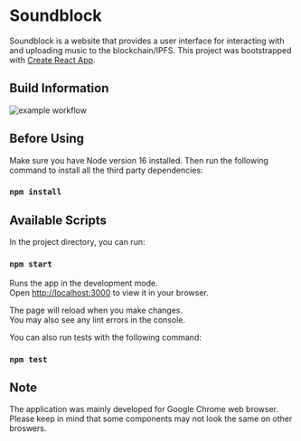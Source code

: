 # Soundblock

Soundblock is a website that provides a user interface for interacting with and uploading music to the blockchain/IPFS.
This project was bootstrapped with [Create React App](https://github.com/facebook/create-react-app).

## Build Information

![example workflow](https://github.com/adnan-mujagic/soundblock-frontend/actions/workflows/github-actions.yml/badge.svg)

## Before Using

Make sure you have Node version 16 installed. Then run the following command to install all the third party dependencies:

### `npm install`

## Available Scripts

In the project directory, you can run:

### `npm start`

Runs the app in the development mode.\
Open [http://localhost:3000](http://localhost:3000) to view it in your browser.

The page will reload when you make changes.\
You may also see any lint errors in the console.

You can also run tests with the following command:

### `npm test`

## Note

The application was mainly developed for Google Chrome web browser. Please keep in mind that some components may not look the same on other broswers.
